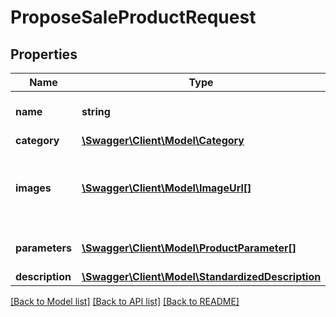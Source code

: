 # ProposeSaleProductRequest

## Properties
Name | Type | Description | Notes
------------ | ------------- | ------------- | -------------
**name** | **string** | Suggested product name. | 
**category** | [**\Swagger\Client\Model\Category**](Category.md) |  | 
**images** | [**\Swagger\Client\Model\ImageUrl[]**](ImageUrl.md) | List of product images. At least one image is required. | 
**parameters** | [**\Swagger\Client\Model\ProductParameter[]**](ProductParameter.md) | List of product parameters. | 
**description** | [**\Swagger\Client\Model\StandardizedDescription**](StandardizedDescription.md) |  | [optional] 

[[Back to Model list]](../../README.md#documentation-for-models) [[Back to API list]](../../README.md#documentation-for-api-endpoints) [[Back to README]](../../README.md)

